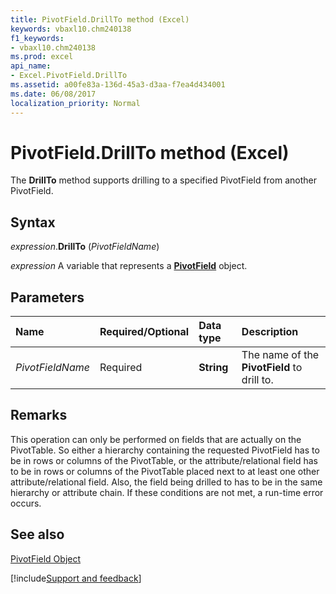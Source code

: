 ```yaml
---
title: PivotField.DrillTo method (Excel)
keywords: vbaxl10.chm240138
f1_keywords:
- vbaxl10.chm240138
ms.prod: excel
api_name:
- Excel.PivotField.DrillTo
ms.assetid: a00fe83a-136d-45a3-d3aa-f7ea4d434001
ms.date: 06/08/2017
localization_priority: Normal
---
```



# PivotField.DrillTo method (Excel)

The  **DrillTo** method supports drilling to a specified PivotField from another PivotField.


## Syntax

_expression_.**DrillTo** (_PivotFieldName_)

_expression_ A variable that represents a **[PivotField](Excel.PivotField.md)** object.


## Parameters



|Name|Required/Optional|Data type|Description|
|:-----|:-----|:-----|:-----|
| _PivotFieldName_|Required| **String**|The name of the  **PivotField** to drill to.|

## Remarks

This operation can only be performed on fields that are actually on the PivotTable. So either a hierarchy containing the requested PivotField has to be in rows or columns of the PivotTable, or the attribute/relational field has to be in rows or columns of the PivotTable placed next to at least one other attribute/relational field. Also, the field being drilled to has to be in the same hierarchy or attribute chain. If these conditions are not met, a run-time error occurs.


## See also


[PivotField Object](Excel.PivotField.md)

[!include[Support and feedback](~/includes/feedback-boilerplate.md)]